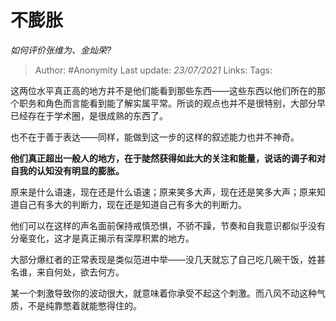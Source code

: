 # 不膨胀
*如何评价张维为、金灿荣?*

> Author: #Anonymity
> Last update: *23/07/2021*
> Links:
> Tags:

这两位水平真正高的地方并不是他们能看到那些东西——这些东西以他们所在的那个职务和角色而言能看到能了解实属平常。所谈的观点也并不是很特别，大部分早已经存在于学术圈，是很成熟的东西了。

也不在于善于表达——同样，能做到这一步的这样的叙述能力也并不神奇。

**他们真正超出一般人的地方，在于陡然获得如此大的关注和能量，说话的调子和对自我的认知没有明显的膨胀。**

原来是什么语速，现在还是什么语速；原来笑多大声，现在还是笑多大声；原来知道自己有多大的判断力，现在还是知道自己有多大的判断力。

他们可以在这样的声名面前保持戒慎恐惧，不骄不躁，节奏和自我意识都似乎没有分毫变化，这才是真正揭示有深厚积累的地方。

大部分爆红者的正常表现是类似范进中举——没几天就忘了自己吃几碗干饭，姓甚名谁，来自何处，欲去何方。

某一个刺激导致你的波动很大，就意味着你承受不起这个刺激。而八风不动这种气质，不是纯靠憋着就能憋得住的。
